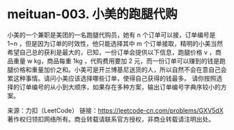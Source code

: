 # meituan-003. 小美的跑腿代购

小美的一个兼职是美团的一名跑腿代购员，她有 n 个订单可以接，订单编号是 1~n ，但是因为订单的时效性，他只能选择其中 m 个订单接取，精明的小美当然希望自己总的获利是最大的，已知，一份订单会提供以下信息，跑腿价格 v ，商品重量 w kg，商品每重 1kg ，代购费用要加 2 元，而一份订单可以赚到的钱是跑腿价格和重量加价之和。小美可是开兰博基尼送货的人，所以自然不会在意自己会累这种事情。请问小美应该选择哪些订单，使得自己获得的钱最多。
请你按照选择的订单编号的从小到大顺序，如果存在多种方案，输出订单编号字典序较小的方案。

来源：力扣（LeetCode）
链接：https://leetcode-cn.com/problems/GXV5dX
著作权归领扣网络所有。商业转载请联系官方授权，非商业转载请注明出处。